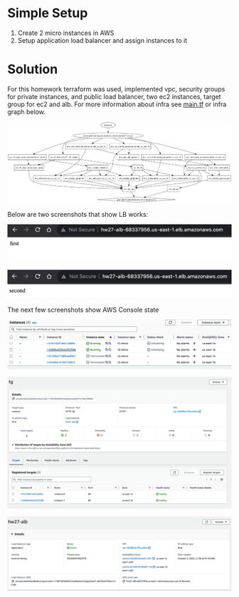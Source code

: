 # Simple Setup

1. Create 2 micro instances in AWS
1. Setup application load balancer and assign instances to it

# Solution

For this homework terraform was used, implemented vpc, security groups for private instances, and public load balancer, two ec2 instances, target group for ec2 and alb. For more information about infra see [main.tf](./main.tf) or infra graph below.

![graph](./assets/graph.png)

Below are two screenshots that show LB works:

![1](./assets/1.png)

![2](./assets/2.png)

The next few screenshots show AWS Console state

![ec2](./assets/ec2.png)

![tg](./assets/tg.png)

![alb](./assets/alb.png)